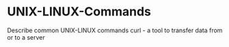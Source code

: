 # UNIX-LINUX-Commands
Describe common UNIX-LINUX commands
curl - a tool to transfer data from or to a server
